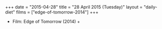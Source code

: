 +++
date = "2015-04-28"
title = "28 April 2015 (Tuesday)"
layout = "daily-diet"
films = ["edge-of-tomorrow-2014"]
+++


* Film: Edge of Tomorrow (2014) +
